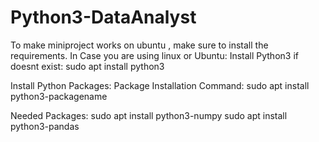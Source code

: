 # Python3-DataAnalyst
To make miniproject works on ubuntu , make sure to install the requirements.
In Case you are using linux or Ubuntu:
Install Python3 if doesnt exist:
sudo apt install python3

Install Python Packages:
Package Installation Command:
sudo apt install python3-packagename

Needed Packages:
sudo apt install python3-numpy
sudo apt install python3-pandas
